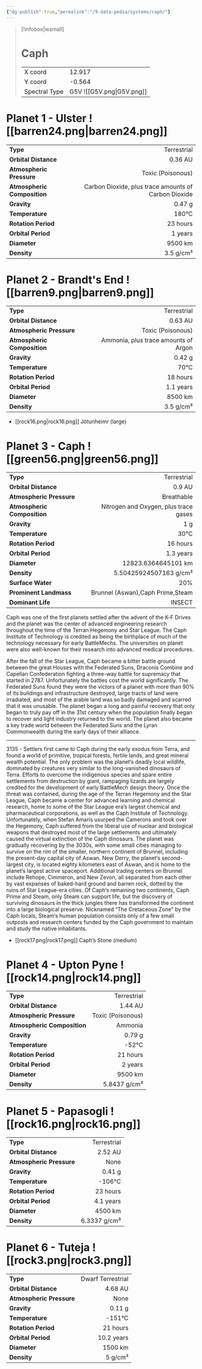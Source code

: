 ```yaml
---
{"dg-publish":true,"permalink":"/9-data-pedia/systems/caph/"}
---
```


> [!infobox|wsmall]
> # Caph
> | | |
> | - | - |
> | X coord | 12.917 |
> | Y coord| -0.564 |
> | Spectral Type | G5V ![[G5V.png\|G5V.png]] |

# Planet 1 - Ulster ![[barren24.png\|barren24.png]]
|                             |                           |
| --------------------------- | -------------------------:|
| **Type**                    |             Terrestrial |
| **Orbital Distance**        |   0.36 AU |
| **Atmospheric Pressure**    |       Toxic (Poisonous) |
| **Atmospheric Composition** |      Carbon Dioxide, plus trace amounts of Carbon Dioxide |
| **Gravity**                 |        0.47 g |
| **Temperature**             |    180°C |
| **Rotation Period**         |  23 hours |
| **Orbital Period** | 1 years |
| **Diameter**                |      9500 km | 
| **Density**                 |    3.5 g/cm³ |





# Planet 2 - Brandt's End ![[barren9.png\|barren9.png]]
|                             |                           |
| --------------------------- | -------------------------:|
| **Type**                    |             Terrestrial |
| **Orbital Distance**        |   0.63 AU |
| **Atmospheric Pressure**    |       Toxic (Poisonous) |
| **Atmospheric Composition** |      Ammonia, plus trace amounts of Argon |
| **Gravity**                 |        0.42 g |
| **Temperature**             |    70°C |
| **Rotation Period**         |  18 hours |
| **Orbital Period** | 1.1 years |
| **Diameter**                |      8500 km | 
| **Density**                 |    3.5 g/cm³ |



- [[rock16.png\|rock16.png]] Jötunheimr (large)

# Planet 3 - Caph ![[green56.png\|green56.png]]
|                             |                           |
| --------------------------- | -------------------------:|
| **Type**                    |             Terrestrial |
| **Orbital Distance**        |   0.9 AU |
| **Atmospheric Pressure**    |       Breathable |
| **Atmospheric Composition** |      Nitrogen and Oxygen, plus trace gases |
| **Gravity**                 |        1 g |
| **Temperature**             |    30°C |
| **Rotation Period**         |  16 hours |
| **Orbital Period** | 1.3 years |
| **Diameter**                |      12823.6364645101 km | 
| **Density**                 |    5.50425924507163 g/cm³ |
| **Surface Water**           |           20% | 
| **Prominent Landmass**      |         Brunnel (Aswan),Caph Prime,Steam | 
| **Dominant Life**           |         INSECT |

Caph was one of the first planets settled after the advent of the K-F Drives and the planet was the center of advanced engineering research throughout the time of the Terran Hegemony and Star League. The Caph Institute of Technology is credited as being the birthplace of much of the technology necessary for early BattleMechs. The universities on planet were also well-known for their research into advanced medical procedures.

After the fall of the Star League, Caph became a bitter battle ground between the great Houses with the Federated Suns, Draconis Combine and Capellan Confederation fighting a three-way battle for supremacy that started in 2787. Unfortunately the battles cost the world significantly. The Federated Suns found they were the victors of a planet with more than 90% of its buildings and infrastructure destroyed, large tracts of land were irradiated, and most of the arable land was so badly damaged and scarred that it was unusable. The planet began a long and painful recovery that only began to truly pay off in the 31st century when the population finally began to recover and light industry returned to the world. The planet also became a key trade world between the Federated Suns and the Lyran Commonwealth during the early days of their alliance.

---

3135 - Settlers first came to Caph during the early exodus from Terra, and found a world of primitive, tropical forests, fertile lands, and great mineral wealth potential. The only problem was the planet‘s deadly local wildlife, dominated by creatures very similar to the long-vanished dinosaurs of Terra. Efforts to overcome the indigenous species and spare entire settlements from destruction by giant, rampaging lizards are largely credited for the development of early BattleMech design theory. Once the threat was contained, during the age of the Terran Hegemony and the Star League, Caph became a center for advanced learning and chemical research, home to some of the Star League era‘s largest chemical and pharmaceutical corporations, as well as the Caph Institute of Technology. Unfortunately, when Stefan Amaris usurped the Camerons and took over the Hegemony, Caph suffered from the liberal use of nuclear and biological weapons that destroyed most of the large settlements and ultimately caused the virtual extinction of the Caph dinosaurs. The planet was gradually recovering by the 3030s, with some small cities managing to survive on the rim of the smaller, northern continent of Brunnel, including the present-day capital city of Aswan. New Derry, the planet‘s second-largest city, is located eighty kilometers east of Aswan, and is home to the planet‘s largest active spaceport. Additional trading centers on Brunnel include Rehope, Cimmeron, and New Zevon, all separated from each other by vast expanses of baked-hard ground and barren rock, dotted by the ruins of Star League-era cities. Of Caph‘s remaining two continents, Caph Prime and Steam, only Steam can support life, but the discovery of surviving dinosaurs in the thick jungles there has transformed the continent into a large biological preserve. Nicknamed “The Cretaceous Zone” by the Caph locals, Steam‘s human population consists only of a few small outposts and research centers funded by the Caph government to maintain and study the native inhabitants.

- [[rock17.png\|rock17.png]] Caph’s Stone (medium)

# Planet 4 - Upton Pyne ![[rock14.png\|rock14.png]]
|                             |                           |
| --------------------------- | -------------------------:|
| **Type**                    |             Terrestrial |
| **Orbital Distance**        |   1.44 AU |
| **Atmospheric Pressure**    |       Toxic (Poisonous) |
| **Atmospheric Composition** |      Ammonia |
| **Gravity**                 |        0.79 g |
| **Temperature**             |    -52°C |
| **Rotation Period**         |  21 hours |
| **Orbital Period** | 2 years |
| **Diameter**                |      9500 km | 
| **Density**                 |    5.8437 g/cm³ |





# Planet 5 - Papasogli ![[rock16.png\|rock16.png]]
|                             |                           |
| --------------------------- | -------------------------:|
| **Type**                    |             Terrestrial |
| **Orbital Distance**        |   2.52 AU |
| **Atmospheric Pressure**    |       None |
| **Gravity**                 |        0.41 g |
| **Temperature**             |    -106°C |
| **Rotation Period**         |  23 hours |
| **Orbital Period** | 4.1 years |
| **Diameter**                |      4500 km | 
| **Density**                 |    6.3337 g/cm³ |





# Planet 6 - Tuteja ![[rock3.png\|rock3.png]]
|                             |                           |
| --------------------------- | -------------------------:|
| **Type**                    |             Dwarf Terrestrial |
| **Orbital Distance**        |   4.68 AU |
| **Atmospheric Pressure**    |       None |
| **Gravity**                 |        0.11 g |
| **Temperature**             |    -151°C |
| **Rotation Period**         |  21 hours |
| **Orbital Period** | 10.2 years |
| **Diameter**                |      1500 km | 
| **Density**                 |    5 g/cm³ |





